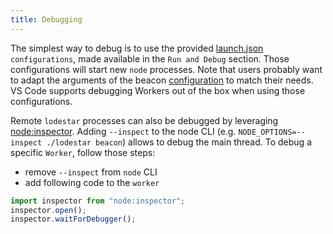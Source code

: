 ```yaml
---
title: Debugging
---
```


The simplest way to debug is to use the provided [launch.json](https://github.com/ChainSafe/lodestar/blob/unstable/.vscode/launch.json) `configurations`, made available in the `Run and Debug` section. Those configurations will start new `node` processes. Note that users probably want to adapt the arguments of the beacon [configuration](https://github.com/ChainSafe/lodestar/blob/unstable/.vscode/launch.json#L11) to match their needs.
VS Code supports debugging Workers out of the box when using those configurations.

Remote `lodestar` processes can also be debugged by leveraging [node:inspector](https://nodejs.org/api/inspector.html). Adding `--inspect` to the node CLI (e.g. `NODE_OPTIONS=--inspect ./lodestar beacon`) allows to debug the main thread. To debug a specific `Worker`, follow those steps:

- remove `--inspect` from `node` CLI
- add following code to the `worker`

```js
import inspector from "node:inspector";
inspector.open();
inspector.waitForDebugger();
```
